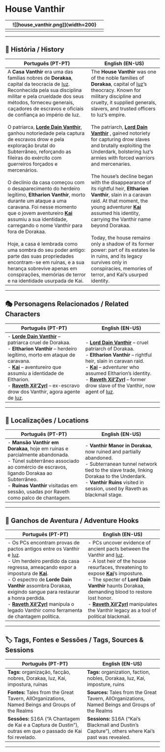 # House Vanthir



|     | ![[house_vanthir.png]]{width=200} |     |
| --- | --------------------------------- | --- |
|     |                                   |     |

---

## 📖 História / History

| **Português (PT-PT)**                                                                                                                                                                                                                                                                                                                                                                                                                                                                                                                                                                                                                                                                                                                                                                                                                                                                                                                                                                                                                                                      | **English (EN-US)**                                                                                                                                                                                                                                                                                                                                                                                                                                                                                                                                                                                                                                                                                                                                                                                                                                                                                                                                 |
| -------------------------------------------------------------------------------------------------------------------------------------------------------------------------------------------------------------------------------------------------------------------------------------------------------------------------------------------------------------------------------------------------------------------------------------------------------------------------------------------------------------------------------------------------------------------------------------------------------------------------------------------------------------------------------------------------------------------------------------------------------------------------------------------------------------------------------------------------------------------------------------------------------------------------------------------------------------------------------------------------------------------------------------------------------------------------- | --------------------------------------------------------------------------------------------------------------------------------------------------------------------------------------------------------------------------------------------------------------------------------------------------------------------------------------------------------------------------------------------------------------------------------------------------------------------------------------------------------------------------------------------------------------------------------------------------------------------------------------------------------------------------------------------------------------------------------------------------------------------------------------------------------------------------------------------------------------------------------------------------------------------------------------------------- |
| A **Casa Vanthir** era uma das famílias nobres de **Dorakaa**, capital da teocracia de [Iuz](../iuz/greater_boneheart.md). Reconhecida pela sua disciplina militar e pela crueldade dos seus métodos, forneceu generais, caçadores de escravos e oficiais de confiança ao império de Iuz. <br><br> O patriarca,  **[Lorde Dain Vanthir](../../npc/dain_vanthir.md)**, ganhou notoriedade pela captura de escravos drow e pela exploração brutal do Subterrâneo, reforçando as fileiras do exército com guerreiros forçados e mercenários. <br><br> O declínio da casa começou com o desaparecimento do herdeiro legítimo, **Eltharion Vanthir**, morto durante um ataque a uma caravana. Foi nesse momento que o jovem aventureiro **[Kai](../../pc/pc_kai.md)** assumiu a sua identidade, carregando o nome Vanthir para fora de Dorakaa. <br><br> Hoje, a casa é lembrada como uma sombra do seu poder antigo: parte das suas propriedades encontram-se em ruínas, e a sua herança sobrevive apenas em conspirações, memórias de terror e na identidade usurpada de Kai. | The **House Vanthir** was one of the noble families of **Dorakaa**, capital of [Iuz](../iuz/greater_boneheart.md)’s theocracy. Known for military discipline and cruelty, it supplied generals, slavers, and trusted officers to Iuz’s empire. <br><br> The patriarch, **[Lord Dain Vanthir](../../npc/dain_vanthir.md)** , gained notoriety for capturing drow slaves and brutally exploiting the Underdark, bolstering Iuz’s armies with forced warriors and mercenaries. <br><br> The house’s decline began with the disappearance of its rightful heir, **Eltharion Vanthir**, slain in a caravan raid. At that moment, the young adventurer **[Kai](../../pc/pc_kai.md)** assumed his identity, carrying the Vanthir name beyond Dorakaa. <br><br> Today, the house remains only a shadow of its former power: part of its estates lie in ruins, and its legacy survives only in conspiracies, memories of terror, and Kai’s usurped identity. |

---

## 🎭 Personagens Relacionados / Related Characters

| **Português (PT-PT)**                                                                                                                                                                                                                                                                                                                                                            | **English (EN-US)**                                                                                                                                                                                                                                                                                                                                                         |
| -------------------------------------------------------------------------------------------------------------------------------------------------------------------------------------------------------------------------------------------------------------------------------------------------------------------------------------------------------------------------------- | --------------------------------------------------------------------------------------------------------------------------------------------------------------------------------------------------------------------------------------------------------------------------------------------------------------------------------------------------------------------------- |
| - **[Lorde Dain Vanthir](../../npc/dain_vanthir.md)** – patriarca cruel de Dorakaa.<br>- **Eltharion Vanthir** – herdeiro legítimo, morto em ataque de caravana.<br>- **[Kai](pc_kai.md)** – aventureiro que assumiu a identidade de Eltharion.<br>- **[Raveth Xil’Zyrl](raveth_xilzyrl.md)** – ex-escravo drow dos Vanthir, agora agente de [Iuz](../iuz/greater_boneheart.md). | - **[Lord Dain Vanthir](../../npc/dain_vanthir.md)** – cruel patriarch of Dorakaa.<br>- **Eltharion Vanthir** – rightful heir, slain in caravan raid.<br>- **[Kai](pc_kai.md)** – adventurer who assumed Eltharion’s identity.<br>- **[Raveth Xil’Zyrl](../../npc/raveth_xilzyrl.md)** – former drow slave of the Vanthir, now agent of [Iuz](../iuz/greater_boneheart.md). |

---

## 📍 Localizações / Locations

| **Português (PT-PT)** | **English (EN-US)** |
| --------------------- | ------------------- |
| - **Mansão Vanthir em Dorakaa**, hoje em ruínas e parcialmente abandonada.<br>- Túnel subterrâneo associado ao comércio de escravos, ligando Dorakaa ao Subterrâneo.<br>- **Ruínas Vanthir** visitadas em sessão, usadas por Raveth como palco de chantagem. | - **Vanthir Manor in Dorakaa**, now ruined and partially abandoned.<br>- Subterranean tunnel network tied to the slave trade, linking Dorakaa to the Underdark.<br>- **Vanthir Ruins** visited in session, used by Raveth as blackmail stage. |

---

## 🧩 Ganchos de Aventura / Adventure Hooks

| **Português (PT-PT)** | **English (EN-US)** |
| --------------------- | ------------------- |
| - Os PCs encontram provas de pactos antigos entre os Vanthir e [Iuz](../iuz/greater_boneheart.md).<br>- Um herdeiro perdido da casa regressa, ameaçando expor a impostura de **[Kai](../../pc/pc_kai.md)**.<br>- O espectro de **Lorde Dain Vanthir** assombra Dorakaa, exigindo sangue para restaurar a honra perdida.<br>- **[Raveth Xil’Zyrl](../../npc/raveth_xilzyrl.md)** manipula o legado Vanthir como ferramenta de chantagem política. | - PCs uncover evidence of ancient pacts between the Vanthir and [Iuz](../iuz/greater_boneheart.md).<br>- A lost heir of the house resurfaces, threatening to expose **[Kai](../../pc/pc_kai.md)**’s imposture.<br>- The specter of **Lord Dain Vanthir** haunts Dorakaa, demanding blood to restore lost honor.<br>- **[Raveth Xil’Zyrl](../../npc/raveth_xilzyrl.md)** manipulates the Vanthir legacy as a tool of political blackmail. |

---

## 🏷️ Tags, Fontes e Sessões / Tags, Sources & Sessions

| **Português (PT-PT)** | **English (EN-US)** |
| --------------------- | ------------------- |
| **Tags:** organização, facção, nobres, Dorakaa, Iuz, Kai, impostura, ruínas | **Tags:** organization, faction, nobles, Dorakaa, Iuz, Kai, imposture, ruins |
| **Fontes:** Tales from the Great Tavern, AllOrganizations, Named Beings and Groups of the Realms | **Sources:** Tales from the Great Tavern, AllOrganizations, Named Beings and Groups of the Realms |
| **Sessões:** S16A (“A Chantagem de Kai e a Captura de Dustin”), outras em que o passado de Kai foi revelado. | **Sessions:** S16A (“Kai’s Blackmail and Dustin’s Capture”), others where Kai’s past was revealed. |

---